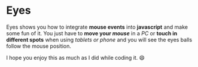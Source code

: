 # Eyes
Eyes shows you how to integrate **mouse events** into **javascript** and make some fun of it. You just have to **move your _mouse_** in a *PC* or **touch in different spots** when using *tablets or phone* and you will see the eyes balls follow the mouse position.

I hope you enjoy this as much as I did while coding it. :smile:
